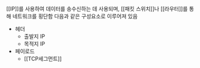 [[IP]]를 사용하여 데이터를 송수신하는 데 사용되며, [[패킷 스위치]]나 [[라우터]]를 통해 네트워크를 횡단함
다음과 같은 구성요소로 이루어져 있음

- 헤더
	- 출발지 IP
	- 목적지 IP
- 페이로드
	- [[TCP세그먼트]]